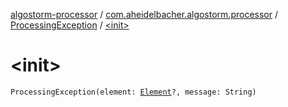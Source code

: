 [algostorm-processor](../../index.md) / [com.aheidelbacher.algostorm.processor](../index.md) / [ProcessingException](index.md) / [&lt;init&gt;](.)

# &lt;init&gt;

`ProcessingException(element: `[`Element`](http://docs.oracle.com/javase/6/docs/api/javax/lang/model/element/Element.html)`?, message: String)`